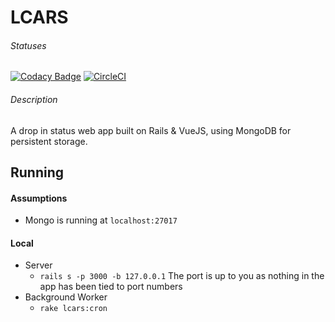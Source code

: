# LCARS

###### Statuses

[![Codacy Badge](https://api.codacy.com/project/badge/Grade/dc1569435a214035ab232269fccc36e5)](https://www.codacy.com/app/martinlcalvert/LCARS?utm_source=github.com&utm_medium=referral&utm_content=martincalvert/LCARS&utm_campaign=badger)
[![CircleCI](https://circleci.com/gh/martincalvert/LCARS/tree/master.svg?style=svg)](https://circleci.com/gh/martincalvert/LCARS/tree/master)

###### Description
A drop in status web app built on Rails & VueJS, using MongoDB for persistent storage.

## Running

#### Assumptions
- Mongo is running at `localhost:27017`

#### Local
- Server
  - `rails s -p 3000 -b 127.0.0.1` The port is up to you as nothing in the app has been tied to port numbers
- Background Worker
  - `rake lcars:cron`

